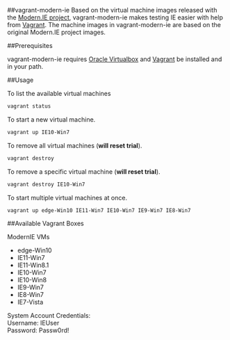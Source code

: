 ##vagrant-modern-ie
Based on the virtual machine images released with the [Modern.IE project](http://dev.modern.ie/), vagrant-modern-ie makes testing IE easier with help from [Vagrant](http://vagrantup.com). The machine images in vagrant-modern-ie are based on the original Modern.IE project images.

##Prerequisites

vagrant-modern-ie requires [Oracle Virtualbox](https://www.virtualbox.org/) and [Vagrant](http://vagrantup.com) be installed and in your path.

##Usage

To list the available virtual machines

```bash
vagrant status
```

To start a new virtual machine.

```bash
vagrant up IE10-Win7
```
  
To remove all virtual machines (**will reset trial**).

```bash
vagrant destroy
```

To remove a specific virtual machine (**will reset trial**).

```bash
vagrant destroy IE10-Win7
```

To start multiple virtual machines at once.

```bash
vagrant up edge-Win10 IE11-Win7 IE10-Win7 IE9-Win7 IE8-Win7
```

##Available Vagrant Boxes

ModernIE VMs

* edge-Win10
* IE11-Win7
* IE11-Win8.1
* IE10-Win7
* IE10-Win8
* IE9-Win7
* IE8-Win7
* IE7-Vista  

System Account Credentials:  
Username: IEUser  
Password: Passw0rd!  
